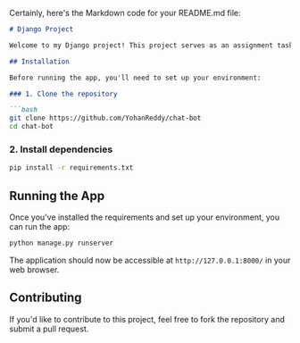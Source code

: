 Certainly, here's the Markdown code for your README.md file:

```markdown
# Django Project

Welcome to my Django project! This project serves as an assignment task for an intern position at iGebra.

## Installation

Before running the app, you'll need to set up your environment:

### 1. Clone the repository

```bash
git clone https://github.com/YohanReddy/chat-bot
cd chat-bot
```

### 2. Install dependencies

```bash
pip install -r requirements.txt
```


## Running the App

Once you've installed the requirements and set up your environment, you can run the app:

```bash
python manage.py runserver
```

The application should now be accessible at `http://127.0.0.1:8000/` in your web browser.

## Contributing

If you'd like to contribute to this project, feel free to fork the repository and submit a pull request.
